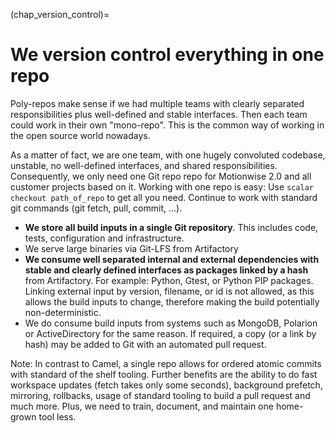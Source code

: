 (chap_version_control)=
# We version control everything in one repo

Poly-repos make sense if we had multiple teams with clearly separated responsibilities plus well-defined and stable interfaces. 
Then each team could work in their own "mono-repo". This is the common way of working in the open source world nowadays.

As a matter of fact, we are one team, with one hugely convoluted codebase, unstable, no well-defined interfaces, and shared responsibilities. Consequently, we only need one Git repo repo for Motionwise 2.0 and all customer projects based on it. Working with one repo is easy: Use ```scalar checkout path_of_repo``` to get all you need. Continue to work with standard git commands (git fetch, pull, commit, ...).

- **We store all build inputs in a single Git repository**. This includes code, tests, configuration and infrastructure.
- We serve large binaries via Git-LFS from Artifactory
- **We consume well separated internal and external dependencies with stable and clearly defined interfaces as packages linked by a hash** from Artifactory. For example: Python, Gtest, or Python PIP packages. Linking external input by version, filename, or id is not allowed, as this allows the build inputs to change, therefore making the build potentially non-deterministic.
- We do consume build inputs from systems such as MongoDB, Polarion or ActiveDirectory for the same reason. If required, a copy (or a link by hash) may be added to Git with an automated pull request.

Note: In contrast to Camel, a single repo allows for ordered atomic commits with standard of the shelf tooling. Further benefits are the ability to do fast workspace updates (fetch takes only some seconds), background prefetch, mirroring, rollbacks, usage of standard tooling to build a pull request and much more. Plus, we need to train, document, and maintain one home-grown tool less.


